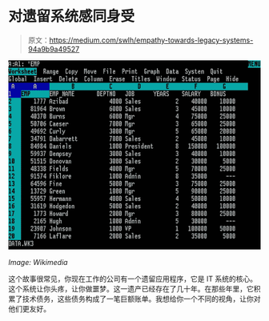 # 对遗留系统感同身受

> 原文：<https://medium.com/swlh/empathy-towards-legacy-systems-94a9b9a49527>

![](img/c86085c4a2db1890cb64f6767d7cd0f7.png)

*Image: Wikimedia*

这个故事很常见，你现在工作的公司有一个遗留应用程序，它是 IT 系统的核心。这个系统让你头疼，让你做噩梦。这一遗产已经存在了几十年。在那些年里，它积累了技术债务，这些债务构成了一笔巨额账单。我想给你一个不同的视角，让你对他们更友好。